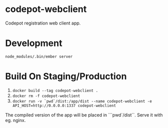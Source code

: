 # codepot-webclient
Codepot registration web client app.

# Development
`node_modules/.bin/ember server`

# Build On Staging/Production
1. `docker build --tag codepot-webclient .`
2. `docker rm -f codepot-webclient`
3. ``docker run -v `pwd`/dist:/app/dist --name codepot-webclient -e API_HOST=http://0.0.0.0:1337 codepot-webclient``

The compiled version of the app will be placed in ```pwd`/dist``. Serve it with eg. nginx. 
